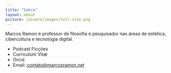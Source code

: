```yaml
---
title: "Sobre"
layout: about
picture: /assets/images/toll-site.png
---
```


Marcos Ramon é professor de filosofia e pesquisador nas áreas de estética, cibercultura e tecnologia digital.
- Podcast Ficções
- Curriculum Vitæ
- Orcid
- Email: <a href="mailto:contato@marcosramon.net" target="_blank">contato@marcosramon.net</a>
